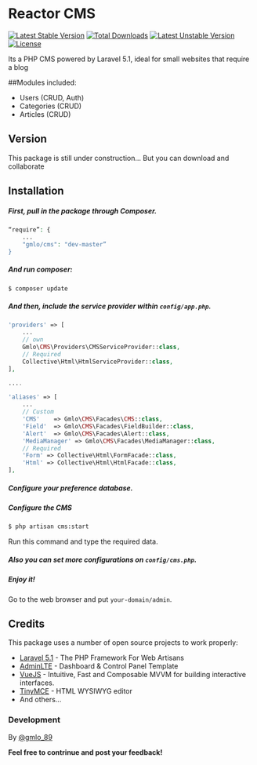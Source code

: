 # Reactor CMS

[![Latest Stable Version](https://poser.pugx.org/gmlo/cms/v/stable)](https://packagist.org/packages/gmlo/cms) [![Total Downloads](https://poser.pugx.org/gmlo/cms/downloads)](https://packagist.org/packages/gmlo/cms) [![Latest Unstable Version](https://poser.pugx.org/gmlo/cms/v/unstable)](https://packagist.org/packages/gmlo/cms) [![License](https://poser.pugx.org/gmlo/cms/license)](https://packagist.org/packages/gmlo/cms)

Its a PHP CMS powered by Laravel 5.1, ideal for small websites that require a blog

##Modules included:

  - Users (CRUD, Auth)
  - Categories (CRUD)
  - Articles (CRUD)

## Version
This package is still under construction... But you can download and collaborate

## Installation
##### First, pull in the package through Composer.
```php
“require”: {
	...
	"gmlo/cms": "dev-master”
}
```
##### And run composer:
```sh
$ composer update
```
##### And then, include the service provider within `config/app.php`.
```php
'providers' => [
    ...
	// own
	Gmlo\CMS\Providers\CMSServiceProvider::class,
	// Required
	Collective\Html\HtmlServiceProvider::class,
],

....

'aliases' => [
    ...
    // Custom
    'CMS'    => Gmlo\CMS\Facades\CMS::class,
    'Field'  => Gmlo\CMS\Facades\FieldBuilder::class,
    'Alert'  => Gmlo\CMS\Facades\Alert::class,
    'MediaManager' => Gmlo\CMS\Facades\MediaManager::class,
	// Required
	'Form' => Collective\Html\FormFacade::class,
	'Html' => Collective\Html\HtmlFacade::class,
],
```

##### Configure your preference database.


##### Configure the CMS
```sh
$ php artisan cms:start
```
Run this command and type the required data.
##### Also you can set more configurations on `config/cms.php`.
##### Enjoy it!
Go to the web browser and put `your-domain/admin`.

## Credits
This package uses a number of open source projects to work properly:
* [Laravel 5.1] - The PHP Framework For Web Artisans
* [AdminLTE] -  Dashboard & Control Panel Template 
* [VueJS] -  Intuitive, Fast and Composable MVVM for building interactive interfaces.
* [TinyMCE] - HTML WYSIWYG editor
* And others...

### Development
By [@gmlo_89]

**Feel free to contrinue and post your feedback!**

[AdminLTE]:https://almsaeedstudio.com/
[VueJS]:http://vuejs.org
[TinyMCE]:http://www.tinymce.com/
[Laravel 5.1]:http://laravel.com/
[@gmlo_89]:https://twitter.com/gmlo_89